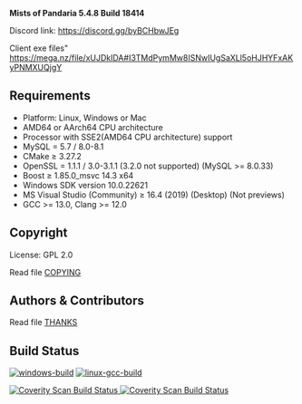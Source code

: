 **Mists of Pandaria 5.4.8 Build 18414**

Discord link: https://discord.gg/byBCHbwJEg

Client exe files" https://mega.nz/file/xUJDkIDA#I3TMdPymMw8ISNwIUgSaXLl5oHJHYFxAKyPNMXUQjgY

## Requirements
+ Platform: Linux, Windows or Mac
+ AMD64 or AArch64 CPU architecture
+ Processor with SSE2(AMD64 CPU architecture) support
+ MySQL = 5.7 / 8.0-8.1
+ CMake ≥ 3.27.2 
+ OpenSSL = 1.1.1 / 3.0-3.1.1 (3.2.0 not supported) (MySQL >= 8.0.33)
+ Boost ≥ 1.85.0_msvc 14.3 x64
+ Windows SDK version 10.0.22621
+ MS Visual Studio (Community) ≥ 16.4 (2019) (Desktop) (Not previews) 
+ GCC >= 13.0, Clang >= 12.0 

## Copyright
License: GPL 2.0

Read file [COPYING](COPYING.md)

## Authors &amp; Contributors
Read file [THANKS](THANKS.md)

## Build Status
[![windows-build](https://github.com/Legends-of-Azeroth/Legends-of-Azeroth-Pandaria-5.4.8/actions/workflows/windows-build-release.yml/badge.svg?branch=master)](https://github.com/Legends-of-Azeroth/Legends-of-Azeroth-Pandaria-5.4.8/actions/workflows/windows-build-release.yml)
[![linux-gcc-build](https://github.com/Legends-of-Azeroth/Legends-of-Azeroth-Pandaria-5.4.8/actions/workflows/linux_gcc.yml/badge.svg?branch=master)](https://github.com/Legends-of-Azeroth/Legends-of-Azeroth-Pandaria-5.4.8/actions/workflows/linux_gcc.yml)

<a href="https://scan.coverity.com/projects/legends-of-azeroth-mop">
  <img alt="Coverity Scan Build Status"
       src="https://scan.coverity.com/projects/26941/badge.svg"/>
</a>
<a href="https://scan.coverity.com/projects/legends-of-azeroth-mop">
  <img alt="Coverity Scan Build Status"
       src="https://img.shields.io/coverity/scan/26941.svg"/>
</a>
